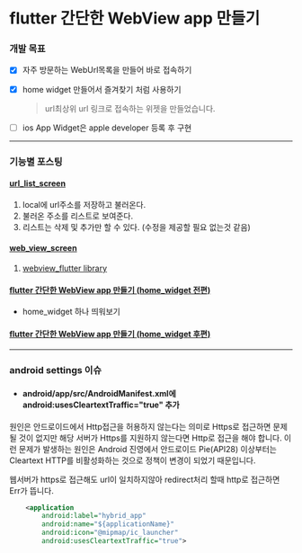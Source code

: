 # flutter 간단한 WebView app 만들기

### 개발 목표

- [x] 자주 방문하는 WebUrl목록을 만들어 바로 접속하기
- [x] home widget 만들어서 즐겨찾기 처럼 사용하기

  > url최상위 url 링크로 접속하는 위젯을 만들었습니다.

- [ ] ios App Widget은 apple developer 등록 후 구현

---

### 기능별 포스팅

#### [url_list_screen](https://kimjunho97.tistory.com/35)

1. local에 url주소를 저장하고 불러온다.
2. 불러온 주소를 리스트로 보여준다.
3. 리스트는 삭제 및 추가만 할 수 있다. (수정을 제공할 필요 없는것 같음)

#### [web_view_screen](https://kimjunho97.tistory.com/37)

1. [webview_flutter library](https://pub.dev/documentation/webview_flutter/latest/webview_flutter/webview_flutter-library.html)

#### [flutter 간단한 WebView app 만들기 (home_widget 전편)](https://kimjunho97.tistory.com/38)

- home_widget 하나 띄워보기

#### [flutter 간단한 WebView app 만들기 (home_widget 후편)](https://kimjunho97.tistory.com/39)

---

### android settings 이슈

- #### android/app/src/AndroidManifest.xml에 android:usesCleartextTraffic="true" 추가

원인은 안드로이드에서 Http접근을 허용하지 않는다는 의미로 Https로 접근하면
문제 될 것이 없지만 해당 서버가 Https를 지원하지 않는다면 Http로 접근을 해야 합니다.
이런 문제가 발생하는 원인은 Android 진영에서 안드로이드 Pie(API28) 이상부터는
Cleartext HTTP를 비활성화하는 것으로 정책이 변경이 되었기 때문입니다.

웹서버가 https로 접근해도 url이 일치하지않아 redirect처리 할때 http로 접근하면 Err가 뜹니다.

```xml
    <application
        android:label="hybrid_app"
        android:name="${applicationName}"
        android:icon="@mipmap/ic_launcher"
        android:usesCleartextTraffic="true">
```

